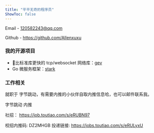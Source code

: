 ```yaml
---
title: "平平无奇的程序员"
ShowToc: false
---
```




Email -  120582243@qq.com 

Github -  https://github.com/Allenxuxu

### 我的开源项目

- 🚀比标准库更快的 tcp/websocket 网络库：[gev](https://github.com/Allenxuxu/gev)
- Go 微服务框架：[stark](https://github.com/Allenxuxu/stark)

### 工作相关

就职于 字节跳动，有需要内推的小伙伴自取内推信息哈，也可以邮件联系我。



字节跳动 内推

社招： https://job.toutiao.com/s/eRUBN97

校招内推码: DZ2MHGB
投递链接: https://jobs.toutiao.com/s/eRULyxU

